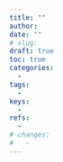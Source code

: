 ```yaml
---
title: ""
author: 
date: ""
# slug: 
draft: true
toc: true
categories:
  - 
tags:
  - 
keys:
  - 
refs:
  - 
# changes:
#   - 
---
```


